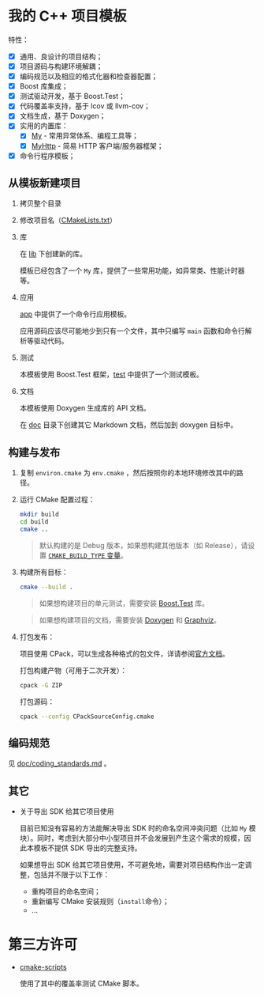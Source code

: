 # 我的 C++ 项目模板

特性：

- [x] 通用、良设计的项目结构；
- [x] 项目源码与构建环境解耦；
- [x] 编码规范以及相应的格式化器和检查器配置；
- [x] Boost 库集成；
- [x] 测试驱动开发，基于 Boost.Test；
- [x] 代码覆盖率支持，基于 lcov 或 llvm-cov；
- [x] 文档生成，基于 Doxygen；
- [x] 实用的内置库：
  - [x] [My](./lib/My/) - 常用异常体系、编程工具等；
  - [x] [MyHttp](./lib/MyHttp/) - 简易 HTTP 客户端/服务器框架；
- [x] 命令行程序模板；

## 从模板新建项目

1. 拷贝整个目录

2. 修改项目名（[CMakeLists.txt](./CMakeLists.txt)）

3. 库

   在 [lib](./lib) 下创建新的库。

   模板已经包含了一个 `My` 库，提供了一些常用功能，如异常类、性能计时器等。

4. 应用

   [app](./app) 中提供了一个命令行应用模板。

   应用源码应该尽可能地少到只有一个文件，其中只编写 `main` 函数和命令行解析等驱动代码。

5. 测试

   本模板使用 Boost.Test 框架，[test](./test) 中提供了一个测试模板。

6. 文档

   本模板使用 Doxygen 生成库的 API 文档。

   在 [doc](./doc) 目录下创建其它 Markdown 文档，然后加到 doxygen 目标中。

## 构建与发布

1. 复制 `environ.cmake` 为 `env.cmake` ，然后按照你的本地环境修改其中的路径。

2. 运行 CMake 配置过程：

   ```bash
   mkdir build
   cd build
   cmake ..
   ```

   > 默认构建的是 Debug 版本，如果想构建其他版本（如 Release），请设置 [`CMAKE_BUILD_TYPE` 变量](https://cmake.org/cmake/help/latest/variable/CMAKE_BUILD_TYPE.html)。

3. 构建所有目标：

   ```bash
   cmake --build .
   ```

   > 如果想构建项目的单元测试，需要安装 [Boost.Test](https://www.boost.org) 库。

   > 如果想构建项目的文档，需要安装 [Doxygen](https://www.doxygen.nl) 和 [Graphviz](https://graphviz.org)。

4. 打包发布：

   项目使用 CPack，可以生成各种格式的包文件，详请参阅[官方文档](https://cmake.org/cmake/help/latest/manual/cpack.1.html)。

   打包构建产物（可用于二次开发）：

   ```bash
   cpack -G ZIP
   ```

   打包源码：

   ```bash
   cpack --config CPackSourceConfig.cmake
   ```

## 编码规范

见 [doc/coding_standards.md](doc/coding_standards.md) 。

## 其它

- 关于导出 SDK 给其它项目使用

  目前已知没有容易的方法能解决导出 SDK 时的命名空间冲突问题（比如 `My` 模块）。同时，考虑到大部分中小型项目并不会发展到产生这个需求的规模，因此本模板不提供 SDK 导出的完整支持。

  如果想导出 SDK 给其它项目使用，不可避免地，需要对项目结构作出一定调整，包括并不限于以下工作：

  - 重构项目的命名空间；
  - 重新编写 CMake 安装规则（`install`命令）；
  - ...

# 第三方许可

- [cmake-scripts](https://github.com/StableCoder/cmake-scripts/blob/main/LICENSE)

  使用了其中的覆盖率测试 CMake 脚本。
